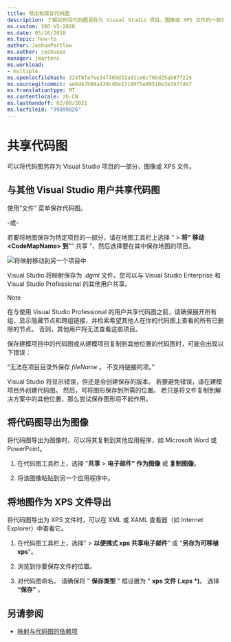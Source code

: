 ```yaml
---
title: 导出和保存代码图
description: 了解如何将代码图另存为 Visual Studio 项目、图像或 XPS 文件的一部分。
ms.custom: SEO-VS-2020
ms.date: 05/16/2018
ms.topic: how-to
author: JoshuaPartlow
ms.author: joshuapa
manager: jmartens
ms.workload:
- multiple
ms.openlocfilehash: 324f8fe7ee34f469d31ad1ce6cf6bd25ab97f225
ms.sourcegitcommit: ae6d47b09a439cd0e13180f5e89510e3e347fd47
ms.translationtype: MT
ms.contentlocale: zh-CN
ms.lasthandoff: 02/08/2021
ms.locfileid: "99899826"
---
```

# <a name="share-code-maps"></a>共享代码图

可以将代码图另存为 Visual Studio 项目的一部分、图像或 XPS 文件。

## <a name="share-a-code-map-with-other-visual-studio-users"></a>与其他 Visual Studio 用户共享代码图

使用“文件”  菜单保存代码图。

-或-

若要将地图保存为特定项目的一部分，请在地图工具栏上选择 "  >  **将" 移动 \<CodeMapName> 到**"" 共享 "，然后选择要在其中保存地图的项目。

![将映射移动到另一个项目中](../modeling/media/codemapsmovemapmenu.png)

Visual Studio 将映射保存为 *.dgml* 文件，您可以与 Visual Studio Enterprise 和 Visual Studio Professional 的其他用户共享。

> [!NOTE]
> 在与使用 Visual Studio Professional 的用户共享代码图之前，请确保展开所有组、显示隐藏节点和跨组链接，并检索希望其他人在你的代码图上查看的所有已删除的节点。 否则，其他用户将无法查看这些项目。
>
> 保存建模项目中的代码图或从建模项目复制到其他位置的代码图时，可能会出现以下错误：
>
> “无法在项目目录外保存 *fileName* 。 不支持链接的项。”
>
> Visual Studio 将显示错误，但还是会创建保存的版本。 若要避免错误，请在建模项目外创建代码图。 然后，可将图形保存到所需的位置。 若只是将文件复制到解决方案中的其他位置，那么尝试保存图形将不起作用。

## <a name="export-a-code-map-as-an-image"></a>将代码图导出为图像

将代码图导出为图像时，可以将其复制到其他应用程序，如 Microsoft Word 或 PowerPoint。

1. 在代码图工具栏上，选择 "**共享**  >  **电子邮件" 作为图像** 或 **复制图像**。

2. 将该图像粘贴到另一个应用程序中。

## <a name="export-the-map-as-an-xps-file"></a>将地图作为 XPS 文件导出

将代码图导出为 XPS 文件时，可以在 XML 或 XAML 查看器（如 Internet Explorer）中查看它。

1. 在代码图工具栏上，选择"  >  **以便携式 xps 共享电子邮件**" 或 "**另存为可移植 xps**"。

2. 浏览到你要保存文件的位置。

3. 对代码图命名。 请确保将 " **保存类型** " 框设置为 " **xps 文件 (.xps \*)**。 选择 **“保存”** 。

## <a name="see-also"></a>另请参阅

- [映射与代码图的依赖项](../modeling/map-dependencies-across-your-solutions.md)
